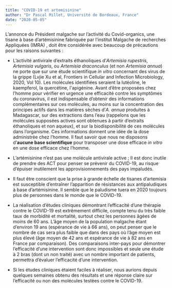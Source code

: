 ```yaml
---
title: "COVID-19 et artemisinine"
author: "Dr Pascal Millet, Université de Bordeaux, France"
date: "2020-05-05"
---
```


L’annonce du Président malgache sur l’activité du Covid-organics, une tisane à base d’artémisinine fabriquée par l’institut Malgache de recherches Appliquées (IMRA) , doit être considérée avec beaucoup de précautions pour les raisons suivantes :
- L’activité antivirale d’extraits éthanoliques d’*Artemisia rupestris*,  *Artemisia vulgaris*, ou *Artemisia draconculus* (et non *Artemisia annua*) ne porte que sur une étude scientifique *in vitro* concernant des virus de la grippe (Lvjie Xu et al, Frontiers in Cellular and Infection Microbiology, 2020, Vol 10). 
Les molécules identifiées seraient la lutéoline, le kaempferol, la quercétine, l'apigénine. Avant d’être proposées chez l’homme pour vérifier en urgence une efficacité contre les symptômes du coronavirus, il est indispensable d’obtenir des informations complémentaires sur ces molécules, au moins sur la concentration des principes actifs dans les matières sèches d’*A. annua* produites à Madagascar, sur des extractions dans l’eau (rappelons que les molécules supposées actives sont obtenues à partir d’extraits éthanoliques et non aqueux), et sur la biodisponibilité de ces molécules dans l’organisme. Ces informations donnent une idée de la dose administrée chez l’homme. 
Il faut savoir que nous ne disposons d’**aucune base scientifique** pour transposer une dose efficace *in vitro* en une dose efficace chez l’homme.

- L’artémisinine n’est pas une molécule antivirale active ; Il est donc inutile de prendre des ACT pour penser se prévenir du COVID-19, au risque d’épuiser inutilement les approvisionnements des pays impaludés.

- Il faut être conscient que la prise à grande échelle de tisanes d’artemisia est susceptible d’entraîner l’apparition de résistances aux antipaludiques à base d’artémisinine. Il semble que le paludisme tuera en 2020 toujours plus de personnes dans le monde que le COVID-19.   

- La réalisation d’études cliniques démontrant l’efficacité d’une thérapie contre le COVID-19 est extrêmement difficile, compte tenu du très faible taux de morbidité et mortalité, surtout chez les personnes âgées de moins de 60 ans. L’âge moyen de la population malgache étant d’environ 19 ans (espérance de vie à 66 ans), on peut penser que le nombre de cas sera plus faible que dans des pays où l’âge moyen est plus élevé (âge moyen de 42 ans et espérance de vie à 82 ans en France par comparaison). Des comparaisons inter-pays pour démontrer l’efficacité d’une intervention sont donc impossibles et seule une étude à 2 bras (dont un non traité) avec un nombre important de patients, permettra d’évaluer l’efficacité d’une intervention.  

- Si les études cliniques étaient faciles à réaliser, nous aurions depuis quelques semaines obtenu des résultats et une réponse claire sur l’efficacité ou non des molécules testées  contre le COVID-19.